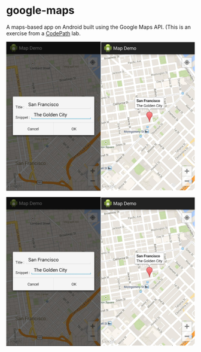# google-maps
A maps-based app on Android built using the Google Maps API. (This is an exercise from a [CodePath](http://codepath.com) lab.

![screen-1](images/screen-1.jpg)

![screen-2](images/screen-2.jpg)